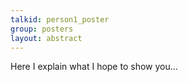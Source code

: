 ```yaml
---
talkid: person1_poster
group: posters
layout: abstract
---
```


Here I explain what I hope to show you...
